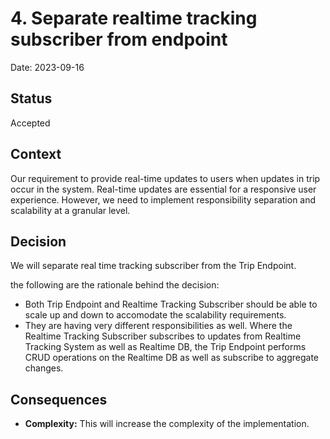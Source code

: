 # 4. Separate realtime tracking subscriber from endpoint

Date: 2023-09-16

## Status

Accepted

## Context


Our requirement to provide real-time updates to users when updates in trip occur in the system. Real-time updates are essential for a responsive user experience. However, we need to implement responsibility separation and scalability at a granular level.

## Decision

We will separate real time tracking subscriber from the Trip Endpoint. 

the following are the rationale behind the decision:
- Both Trip Endpoint and Realtime Tracking Subscriber should be able to scale up and down to accomodate the scalability requirements.
- They are having very different responsibilities as well. Where the Realtime Tracking Subscriber subscribes to updates from Realtime Tracking System as well as Realtime DB, the Trip Endpoint performs CRUD operations on the Realtime DB as well as subscribe to aggregate changes.


## Consequences

- **Complexity:** This will increase the complexity of the implementation.